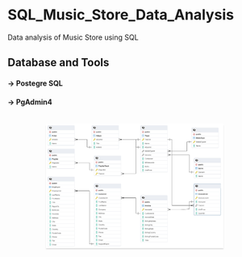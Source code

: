# SQL_Music_Store_Data_Analysis
Data analysis of Music Store using SQL

<h2>Database and Tools</h2>
<h4> -> Postegre SQL</h4>
<h4> -> PgAdmin4</h4>

<br/>
<div style="text-align: center;">
    <img src="https://github.com/Sumeettt27/SQL_Music_Store_Data_Analysis/blob/main/Music_Store_Database_Schema.png" alt="amy's store dashboard" style="max-width:70%;box-shadow:0 2.8px 2.2px rgba(0, 0, 0, 0.12)" />
</div>
<br/>
